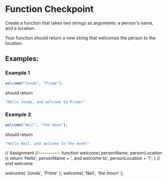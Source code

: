 # Function Checkpoint

Create a function that takes two strings as arguments: a person's name, and a location.

Your function should return a new string that welcomes the person to the location.

## Examples:

### Example 1

```js
welcome("Jonda", "Prime");
```

should return 

```js
"Hello Jonda, and welcome to Prime!"
```

### Example 2

```js
welcome("Neil", "the moon");
```

should return

```js
"Hello Neil, and welcome to the moon!"
```

// Assignment
//-----------
function welcome( personName, personLocation ){
    return 'Hello', personName + ', and welcome to', personLocation + '!';
} // end welcome

welcome( 'Jonda', 'Prime' );
welcome( 'Neil', 'the moon' );
